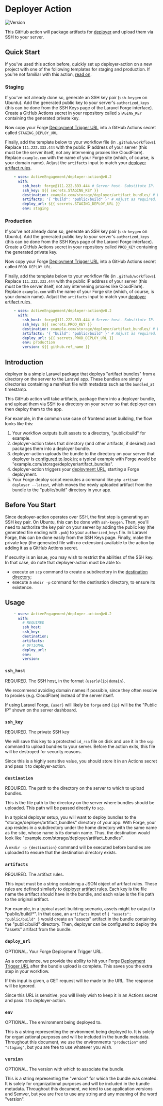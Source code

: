 # Deployer Action


![Version](https://img.shields.io/github/package-json/v/ActiveEngagement/deployer-action?sort=semver)

This GitHub action will package artifacts for [deployer](https://github.com/ActiveEngagement/deployer) and upload them via SSH to your server.

## Quick Start

If you've used this action before, quickly set up deployer-action on a new project with one of the following templates for staging and production. If you're not familiar with this action, [read on](#introduction).

### Staging

If you've not already done so, generate an SSH key pair (`ssh-keygen` on Ubuntu). Add the generated public key to your server's `authorized_keys` (this can be done from the SSH Keys page of the Laravel Forge interface). Create a GitHub Actions secret in your repository called `STAGING_KEY` containing the generated private key.

Now copy your Forge [Deployment Trigger URL](https://forge.laravel.com/docs/1.0/sites/deployments.html#using-deployment-triggers) into a GitHub Actions secret called `STAGING_DEPLOY_URL`.

Finally, add the template below to your workflow file (in `.github/workflows`). Replace `111.222.333.444` with the public IP address of your server (this must be the server itself, not any intervening proxies like CloudFlare). Replace `example.com` with the name of your Forge site (which, of course, is your domain name). Adjust the `artifacts` input to match your [deployer artifact rules](https://github.com/ActiveEngagement/deployer#artifacts).

```yaml
    - uses: ActiveEngagement/deployer-action@v0.2
      with:
        ssh_host: forge@111.222.333.444 # Server host. Substitute IP.
        ssh_key: ${{ secrets.STAGING_KEY }}
        destination: example.com/storage/deployer/artifact_bundles/ # Destination on server. Substitute site name.
        artifacts: '{ "build": "public/build" }' # Adjust as required.
        deploy_url: ${{ secrets.STAGING_DEPLOY_URL }}
        env: staging
```

### Production

If you've not already done so, generate an SSH key pair (`ssh-keygen` on Ubuntu). Add the generated public key to your server's `authorized_keys` (this can be done from the SSH Keys page of the Laravel Forge interface). Create a GitHub Actions secret in your repository called `PROD_KEY` containing the generated private key.

Now copy your Forge [Deployment Trigger URL](https://forge.laravel.com/docs/1.0/sites/deployments.html#using-deployment-triggers) into a GitHub Actions secret called `PROD_DEPLOY_URL`.

Finally, add the template below to your workflow file (in `.github/workflows`). Replace `111.222.333.444` with the public IP address of your server (this must be the server itself, not any intervening proxies like CloudFlare). Replace `example.com` with the name of your Forge site (which, of course, is your domain name). Adjust the `artifacts` input to match your [deployer artifact rules](https://github.com/ActiveEngagement/deployer#artifacts).

```yaml
    - uses: ActiveEngagement/deployer-action@v0.2
      with:
        ssh_host: forge@111.222.333.444 # Server host. Substitute IP.
        ssh_key: ${{ secrets.PROD_KEY }}
        destination: example.com/storage/deployer/artifact_bundles/ # Destination on server. Substitute site name.
        artifacts: '{ "build": "public/build" }' # Adjust as required.
        deploy_url: ${{ secrets.PROD_DEPLOY_URL }}
        env: production
        version: ${{ github.ref_name }}
```

## Introduction

deployer is a simple Laravel package that deploys "artifact bundles" from a directory on the server to the Laravel app. These bundles are simply directories containing a manifest file with metadata such as the `bundled_at` timestamp.

This GitHub action will take artifacts, package them into a deployer bundle, and upload them via SSH to a directory on your server so that deployer can then deploy them to the app.

For example, in the common use case of frontend asset building, the flow looks like this:

1. Your workflow outputs built assets to a directory, "public/build" for example.
2. deployer-action takes that directory (and other artifacts, if desired) and packages them into a deployer bundle.
3. deployer-action uploads the bundle to the directory on your server that deployer is [configured to look in](https://github.com/ActiveEngagement/deployer#configuration); a typical example with Forge would be "example.com/storage/deployer/artifact_bundles".
4. deployer-action triggers your [deployment URL](https://github.com/ActiveEngagement/deployer#configuration), starting a Forge deployment.
5. Your Forge deploy script executes a command like `php artisan deployer --latest`, which moves the newly uploaded artifact from the bundle to the "public/build" directory in your app.

## Before You Start

Since deployer-action operates over SSH, the first step is generating an SSH key pair. On Ubuntu, this can be done with `ssh-keygen`. Then, you'll need to authorize the key pair on your server by adding the public key (the generated file ending with `.pub`) to your `authorized_keys` file. In Laravel Forge, this can be done easily from the SSH Keys page. Finally, make the private key (the generated file with no extension) available to the action by adding it as a GitHub Actions secret.

If security is an issue, you may wish to restrict the abilities of the SSH key. In that case, do note that deployer-action must be able to:
* execute an `scp` command to create a subdirectory in the [destination directory](#destination);
* execute a `mkdir -p` command for the destination directory, to ensure its existence.

## Usage

```yaml
    - uses: ActiveEngagement/deployer-action@v0.2
      with:
        # REQUIRED
        ssh_host:
        ssh_key:
        destination:
        artifacts:
        # OPTIONAL
        deploy_url:
        env:
        version:
```

### `ssh_host`

REQUIRED. The SSH host, in the format `{user}@{ip|domain}`.

We recommend avoiding domain names if possible, since they often resolve to proxies (e.g. CloudFlare) instead of the server itself.

If using Laravel Forge, `{user}` will likely be `forge` and `{ip}` will be the "Public IP" shown on the server dashboard.

### `ssh_key`

REQUIRED. The private SSH key

We will save this key to a protected `id_rsa` file on disk and use it in the `scp` command to upload bundles to your server. Before the action exits, this file will be destroyed for security reasons.

Since this is a highly sensitive value, you should store it in an Actions secret and pass it to deployer-action.

### `destination`

REQUIRED. The path to the directory on the server to which to upload bundles.

This is the file path to the directory on the server where bundles should be uploaded. This path will be passed directly to `scp`.

In a typical deployer setup, you will want to deploy bundles to the "storage/deployer/artifact_bundles" directory of your app. With Forge, your app resides in a subdirectory under the home directory with the same name as the site, whose name is its domain name. Thus, the destination would look like "example.com/storage/deployer/artifact_bundles".

A `mkdir -p {destination}` command will be executed before bundles are uploaded to ensure that the destination directory exists.

### `artifacts`

REQUIRED. The artifact rules.

This input must be a string containing a JSON object of artifact rules. These rules are defined similarly to [deployer artifact rules](https://github.com/ActiveEngagement/deployer#artifacts). Each key is the file name the artifact should have in the bundle, and each value is the file path to the original artifact.

For example, in a typical asset-building scenario, assets might be output to "public/build/*". In that case, an `artifacts` input of `{ "assets": "public/build" }` would create an "assets" artifact in the bundle containing the "public/build" directory. Then, deployer can be configured to deploy the "assets" artifact from the bundle.

### `deploy_url`

OPTIONAL. Your Forge Deployment Trigger URL.

As a convenience, we provide the ability to hit your Forge [Deployment Trigger URL](https://forge.laravel.com/docs/1.0/sites/deployments.html#using-deployment-triggers) after the bundle upload is complete. This saves you the extra step in your workflow.

If this input is given, a GET request will be made to the URL. The response will be ignored.

Since this URL is sensitive, you will likely wish to keep it in an Actions secret and pass it to deployer-action.

### `env`

OPTIONAL. The environment being deployed to.

This is a string representing the environment being deployed to. It is solely for organizational purposes and will be included in the bundle metadata. Throughout this document, we use the environments `"production"` and `"staging"`, but you are free to use whatever you wish.

### `version`

OPTIONAL. The version with which to associate the bundle.

This is a string representing the "version" for which the bundle was created. It is solely for organizational purposes and will be included in the bundle metadata. Throughout this document, we tend to use application versions and Semver, but you are free to use any string and any meaning of the word "version".